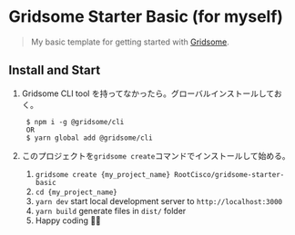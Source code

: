 # Gridsome Starter Basic (for myself)

> My basic template for getting started with [Gridsome](https://gridsome.org/).

## Install and Start

1. Gridsome CLI tool を持ってなかったら。グローバルインストールしておく。

        $ npm i -g @gridsome/cli
        OR
        $ yarn global add @gridsome/cli

2. このプロジェクトを`gridsome create`コマンドでインストールして始める。
  
   1. `gridsome create {my_project_name} RootCisco/gridsome-starter-basic`
   2. `cd {my_project_name}`
   3. `yarn dev` start local development server to `http://localhost:3000`
   4. `yarn build` generate files in `dist/` folder
   5. Happy coding 🎉🙌